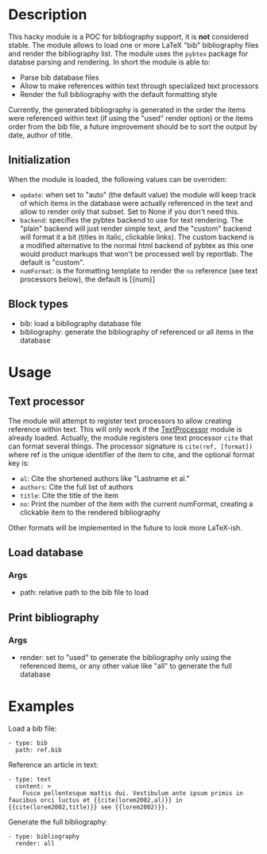 # Description

This hacky module is a POC for bibliography support, it is **not** considered stable. The module allows to load one or more LaTeX "bib" bibliography files and render the bibliography list. The module uses the `pybtex` package for databse parsing and rendering. In short the module is able to:

- Parse bib database files
- Allow to make references within text through specialized text processors
- Render the full bibliography with the default formatting style

Currently, the generated bibliography is generated in the order the items were referenced within text (if using the "used" render option) or the items order from the bib file, a future improvement should be to sort the output by date, author of title.

## Initialization
When the module is loaded, the following values can be overriden:

- `update`: when set to "auto" (the default value) the module will keep track of which items in the database were actually referenced in the text and allow to render only that subset. Set to None if you don't need this.
- `backend`: specifies the pybtex backend to use for text rendering. The "plain" backend will just render simple text, and the "custom" backend will format it a bit (titles in italic, clickable links). The custom backend is a modified alternative to the normal html backend of pybtex as this one would product markups that won't be processed well by reportlab. The default is "custom".
- `numFormat`: is the formatting template to render the `no` reference (see text processors below), the default is [{num}]

## Block types
- bib: load a bibliography database file
- bibliography: generate the bibliography of referenced or all items in the database

# Usage

## Text processor
The module will attempt to register text processors to allow creating reference within text. This will only work if the [TextProcessor](../../core/modules/TextProcessor) module is already loaded. Actually, the module registers one text processor `cite` that can format several things. The processor signature is `cite(ref, [format])` where ref is the unique identifier of the item to cite, and the optional format key is:

- `al`: Cite the shortened authors like "Lastname et al."
- `authors`: Cite the full list of authors
- `title`: Cite the title of the item
- `no`: Print the number of the item with the current numFormat, creating a clickable item to the rendered bibliography

Other formats will be implemented in the future to look more LaTeX-ish.

## Load database
### Args
- path: relative path to the bib file to load

## Print bibliography
### Args
- render: set to "used" to generate the bibliography only using the referenced items, or any other value like "all" to generate the full database

# Examples

Load a bib file:
```
- type: bib
  path: ref.bib
```

Reference an article in text:
```
- type: text
  content: >
    Fusce pellentesque mattis dui. Vestibulum ante ipsum primis in faucibus orci luctus et {{cite(lorem2002,al)}} in {{cite(lorem2002,title)}} see {{lorem2002)}}.
```

Generate the full bibliography:
```
- type: bibliography
  render: all
```
